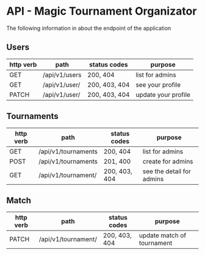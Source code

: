 # API - Magic Tournament Organizator
The following information in about the endpoint of the application

## Users

| http verb | path                    | status codes  | purpose             |
|-----------|-------------------------|---------------|---------------------|
| GET       | /api/v1/users           | 200, 404      | list for admins     |
| GET       | /api/v1/user/<nickname> | 200, 403, 404 | see your profile    |
| PATCH     | /api/v1/user/<nickname> | 200, 403, 404 | update your profile |

## Tournaments

| http verb | path                              | status codes  | purpose                   |
|-----------|-----------------------------------|---------------|---------------------------|
| GET       | /api/v1/tournaments               | 200, 404      | list for admins           |
| POST      | /api/v1/tournaments               | 201, 400      | create for admins         |
| GET       | /api/v1/tournament/<idTournament> | 200, 403, 404 | see the detail for admins |

## Match

| http verb | path                              | status codes  | purpose                    |
|-----------|-----------------------------------|---------------|----------------------------|
| PATCH     | /api/v1/tournament/<idTournament> | 200, 403, 404 | update match of tournament |